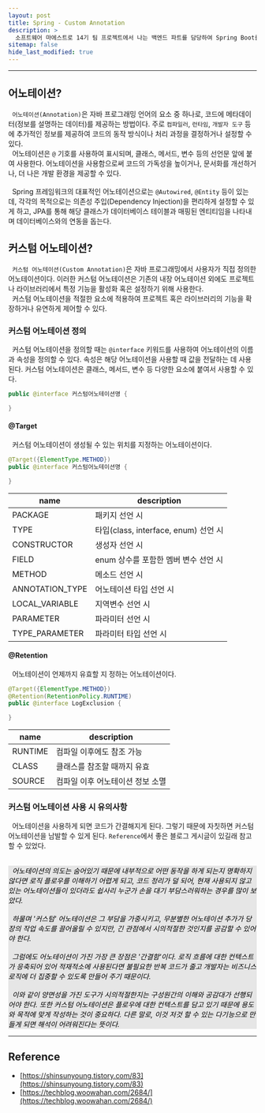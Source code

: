```yaml
---
layout: post
title: Spring - Custom Annotation
description: >
  소프트웨어 마에스트로 14기 팀 프로젝트에서 나는 백엔드 파트를 담당하여 Spring Boot를 통한 WAS 개발을 하게 되었다. Spring AOP 등을 적용하기 위해 커스텀 어노테이션에 대한 학습을 하기로 하였다.
sitemap: false
hide_last_modified: true
---
```


---

## 어노테이션?

&nbsp; `어노테이션(Annotation)`은 자바 프로그래밍 언어의 요소 중 하나로, 코드에 메타데이터(정보를 설명하는 데이터)를 제공하는 방법이다. 주로 `컴파일러`, `런타임`, `개발자 도구` 등에 추가적인 정보를 제공하여 코드의 동작 방식이나 처리 과정을 결정하거나 설정할 수 있다.<br>
&nbsp; 어노테이션은 `@` 기호를 사용하여 표시되며, 클래스, 메서드, 변수 등의 선언문 앞에 붙여 사용한다. 어노테이션을 사용함으로써 코드의 가독성을 높이거나, 문서화를 개선하거나, 더 나은 개발 환경을 제공할 수 있다.<br><br>
&nbsp; Spring 프레임워크의 대표적인 어노테이션으로는 `@Autowired`, `@Entity` 등이 있는데, 각각의 목적으로는 의존성 주입(Dependency Injection)을 편리하게 설정할 수 있게 하고, JPA를 통해 해당 클래스가 데이터베이스 테이블과 매핑된 엔티티임을 나타내며 데이터베이스와의 연동을 돕는다.

## 커스텀 어노테이션?

&nbsp; `커스텀 어노테이션(Custom Annotation)`은 자바 프로그래밍에서 사용자가 직접 정의한 어노테이션이다. 이러한 커스텀 어노테이션은 기존의 내장 어노테이션 외에도 프로젝트나 라이브러리에서 특정 기능을 활성화 혹은 설정하기 위해 사용한다.<br>
&nbsp; 커스텀 어노테이션을 적절한 요소에 적용하여 프로젝트 혹은 라이브러리의 기능을 확장하거나 유연하게 제어할 수 있다.

### 커스텀 어노테이션 정의

&nbsp; 커스텀 어노테이션을 정의할 때는 `@interface` 키워드를 사용하여 어노테이션의 이름과 속성을 정의할 수 있다. 속성은 해당 어노테이션을 사용할 때 값을 전달하는 데 사용된다. 커스텀 어노테이션은 클래스, 메서드, 변수 등 다양한 요소에 붙여서 사용할 수 있다.

```java
public @interface 커스텀어노테이션명 {

}
```

#### @Target

&nbsp; 커스텀 어노테이션이 생성될 수 있는 위치를 지정하는 어노테이션이다.

```java
@Target({ElementType.METHOD})
public @interface 커스텀어노테이션명 {

}
```

|name|description|
|---|---|
|PACKAGE|패키지 선언 시|
|TYPE|타입(class, interface, enum) 선언 시|
|CONSTRUCTOR|생성자 선언 시|
|FIELD|enum 상수를 포함한 멤버 변수 선언 시|
|METHOD|메소드 선언 시|
|ANNOTATION_TYPE|어노테이션 타입 선언 시|
|LOCAL_VARIABLE|지역변수 선언 시|
|PARAMETER|파라미터 선언 시|
|TYPE_PARAMETER|파라미터 타입 선언 시|

#### @Retention

&nbsp; 어노테이션이 언제까지 유효할 지 정하는 어노테이션이다.

```java
@Target({ElementType.METHOD})
@Retention(RetentionPolicy.RUNTIME)
public @interface LogExclusion {

}

```

|name|description|
|---|---|
|RUNTIME|컴파일 이후에도 참조 가능|
|CLASS|클래스를 참조할 때까지 유효|
|SOURCE|컴파일 이후 어노테이션 정보 소멸|

### 커스텀 어노테이션 사용 시 유의사항

&nbsp; 어노테이션을 사용하게 되면 코드가 간결해지게 된다. 그렇기 때문에 자칫하면 커스텀 어노테이션을 남발할 수 있게 된다. `Reference`에서 좋은 블로그 게시글이 있길래 참고할 수 있었다.<br><br>

<div style="background-color: #E6E6E6; color: black; font-style: italic;">
&nbsp; 어노테이션의 의도는 숨어있기 때문에 내부적으로 어떤 동작을 하게 되는지 명확하지 않다면 로직 플로우를 이해하기 어렵게 되고, 코드 정리가 덜 되어, 현재 사용되지 않고 있는 어노테이션들이 있더라도 쉽사리 누군가 손을 대기 부담스러워하는 경우를 많이 보았다.<br><br>
&nbsp; 하물며 '커스텀' 어노테이션은 그 부담을 가중시키고, 무분별한 어노테이션 추가가 당장의 작업 속도를 끌어올릴 수 있지만, 긴 관점에서 시의적절한 것인지를 공감할 수 있어야 한다.<br><br>
&nbsp; 그럼에도 어노테이션이 가진 가장 큰 장점은 '간결함'이다. 로직 흐름에 대한 컨텍스트가 응축되어 있어 적재적소에 사용된다면 불필요한 반복 코드가 줄고 개발자는 비즈니스 로직에 더 집중할 수 있도록 만들어 주기 때문이다.<br><br>
&nbsp; 이와 같이 양면성을 가진 도구가 시의적절한지는 구성원간의 이해와 공감대가 선행되어야 한다. 또한 커스텀 어노테이션은 플로우에 대한 컨텍스트를 담고 있기 때문에 용도와 목적에 맞게 작성하는 것이 중요하다. 다른 말로, 이것 저것 할 수 있는 다기능으로 만들게 되면 해석이 어려워진다는 뜻이다.
</div>

---

## Reference

- [https://shinsunyoung.tistory.com/83](https://shinsunyoung.tistory.com/83)
- [https://techblog.woowahan.com/2684/](https://techblog.woowahan.com/2684/)
